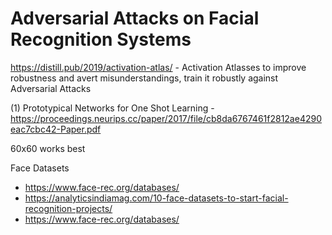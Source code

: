 # Adversarial Attacks on Facial Recognition Systems

https://distill.pub/2019/activation-atlas/ - Activation Atlasses to improve robustness and avert misunderstandings, train it robustly against Adversarial Attacks

(1) Prototypical Networks for One Shot Learning - https://proceedings.neurips.cc/paper/2017/file/cb8da6767461f2812ae4290eac7cbc42-Paper.pdf

60x60 works best

Face Datasets 

   - https://www.face-rec.org/databases/
   - https://analyticsindiamag.com/10-face-datasets-to-start-facial-recognition-projects/ 
   - https://www.face-rec.org/databases/

